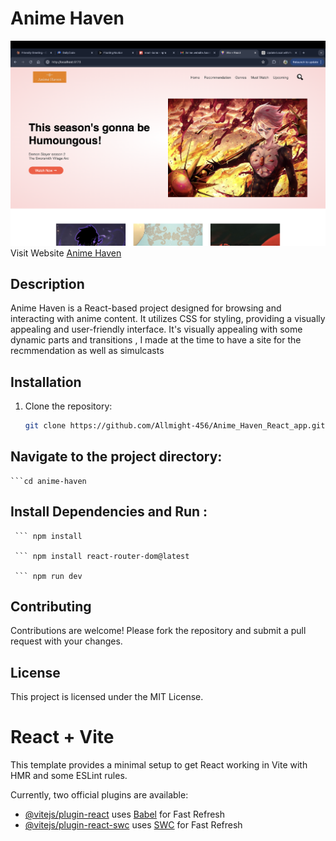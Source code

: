 # Anime Haven
![Anime Haven Logo](public/img/Homepage_screenshot.png)
Visit Website [Anime Haven](https://app.netlify.com/sites/anime-haven-react/)


## Description

Anime Haven is a React-based project designed for browsing and interacting with anime content.
It utilizes CSS for styling, providing a visually appealing and user-friendly interface. 
It's visually appealing with some dynamic parts  and transitions , I made at the time to 
have a site for the recmmendation as well as simulcasts

## Installation

1. Clone the repository:
   ```bash
   git clone https://github.com/Allmight-456/Anime_Haven_React_app.git
## Navigate to the project directory:
    ```cd anime-haven
## Install Dependencies and Run :
     ``` npm install 
     
     ``` npm install react-router-dom@latest
     
     ``` npm run dev

## Contributing
 Contributions are welcome! Please fork the repository and submit a pull request with your changes.

## License
 This project is licensed under the MIT License.

# React + Vite

This template provides a minimal setup to get React working in Vite with HMR and some ESLint rules.

Currently, two official plugins are available:

- [@vitejs/plugin-react](https://github.com/vitejs/vite-plugin-react/blob/main/packages/plugin-react/README.md) uses [Babel](https://babeljs.io/) for Fast Refresh
- [@vitejs/plugin-react-swc](https://github.com/vitejs/vite-plugin-react-swc) uses [SWC](https://swc.rs/) for Fast Refresh
